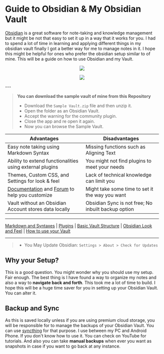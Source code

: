 # Guide to Obsidian & My Obsidian Vault

[Obsidian](https://obsidian.md/) is a great software for note-taking and knowledge management but it might be not that easy to set it up in a way that it works for you. I had to spend a lot of time in learning and applying different things in my obsidian vault finally I got a better way for me to manage notes in it. I hope this might be helpful for ones who prefer the obsidian setup similar to of mine. This will be a guide on how to use Obsidian and my Vault.

<p align=center><img src=https://github.com/zak-admin/My-Obsidian-Vault/blob/main/Media/Sample%20Vault.gif></p>
<p align=center><img src=https://github.com/zak-admin/My-Obsidian-Vault/blob/main/Media/Vault.png></p>
---

> **You can download the sample vault of mine from this Repository**
> - Download the `Sample Vault.zip` file and then unzip it.
> - Open the folder as an Obsidian Vault.
> - Accept the warning for the community plugin.
> - Close the app and re open it again.
> - Now you can browse the Sample Vault. 

Advantages | Disadvantages
--|--
Easy note taking using Markdown Syntax | Missing functions such as Aligning Text
Ability to extend functionalities using external plugins | You might not find plugins to meet your needs
Themes, Custom CSS, and Settings for look & feel | Lack of technical knowledge can limit you
[Documentation](https://help.obsidian.md/Home) and [Forum](https://forum.obsidian.md/) to help you customize | Might take some time to set it the way you want
Vault without an Obsidian Account stores data locally | Obsidian Sync is not free; No inbuilt backup option

---

[Markdown and Syntaxes](https://github.com/zak-admin/My-Obsidian-Vault/blob/main/Markdown%20and%20Syntaxes.md) | [Plugins](https://github.com/zak-admin/My-Obsidian-Vault/blob/main/Plugins.md) | [Basic Vault Structure](https://github.com/zak-admin/My-Obsidian-Vault/blob/main/Basic%20Vault%20Structure.md) | [Obsidian Look and Feel](https://github.com/zak-admin/My-Obsidian-Vault/blob/main/Obsidian%20Look%20and%20Feel.md) | [How to use your Vault](https://github.com/zak-admin/My-Obsidian-Vault/blob/main/How%20to%20use%20your%20Vault.md)

---

> - You May Update Obsidian: `Settings > About > Check for Updates`

## Why your Setup?

This is a good question. You might wonder why you should use my setup. Fair enough. The best thing is I have found a way to organize my notes and also a way to **navigate back and forth**. This took me a lot of time to build. I hope this will be a huge time saver for you in setting up your Obsidian Vault. You can alter it.

## Backup and Sync

As this is saved locally unless if you are using premium cloud storage, you will be responsible for to manage the backups of your Obsidian Vault. You can use [syncthing](https://syncthing.net/) for that purpose. I use between my PC and Android Phone. If you don't know how to use it. You can check on YouTube for tutorials. And also you can take **manual backups** when ever you want as snapshots in case if you want to go back at any instance.

